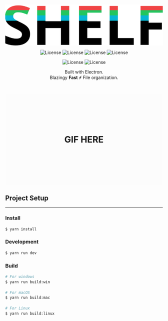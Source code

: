 <p align="center">
<img src="./logo.svg" align="center" alt="Shelf logo" />
</p>
<p align="center">
<img src="https://img.shields.io/github/license/lizlodev/tagger-desktop" alt="License">
<img src="https://img.shields.io/badge/Sequelize-%20-lightgreen" alt="License">
<img src="https://img.shields.io/badge/SQLITE-%20-green" alt="License">
<img src="https://img.shields.io/badge/Electron-%20-dodgerblue" alt="License">
</p>
<p align="center">
<img src="https://img.shields.io/badge/React-%20-dodgerblue" alt="License">
<img src="https://img.shields.io/badge/TailwindCSS-%20-cyan" alt="License">
</p>

  <div align="center">
Built with Electron.<br>
Blazingy <b>Fast ⚡</b>
File organization.<br>
</div>

<h1 align="center" style="padding:100px;background-color:#f0f0f010;">

GIF HERE

</h1>

## Project Setup

---

### Install

```bash
$ yarn install
```

### Development

```bash
$ yarn run dev
```

### Build

```bash
# For windows
$ yarn run build:win

# For macOS
$ yarn run build:mac

# For Linux
$ yarn run build:linux
```
